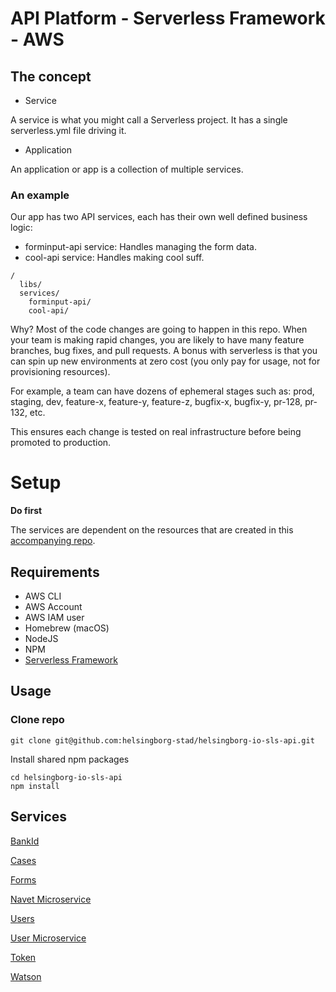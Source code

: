 # API Platform - Serverless Framework - AWS

## The concept

- Service

A service is what you might call a Serverless project. It has a single serverless.yml file driving it.

- Application

An application or app is a collection of multiple services.

### An example

Our app has two API services, each has their own well defined business logic:

- forminput-api service: Handles managing the form data.
- cool-api service: Handles making cool suff.

```
/
  libs/
  services/
    forminput-api/
    cool-api/
```

Why? Most of the code changes are going to happen in this repo. When your team is making rapid changes, you are likely to have many feature branches, bug fixes, and pull requests. A bonus with serverless is that you can spin up new environments at zero cost (you only pay for usage, not for provisioning resources).

For example, a team can have dozens of ephemeral stages such as: prod, staging, dev, feature-x, feature-y, feature-z, bugfix-x, bugfix-y, pr-128, pr-132, etc.

This ensures each change is tested on real infrastructure before being promoted to production.

# Setup

**Do first**

The services are dependent on the resources that are created in this [accompanying repo](https://github.com/helsingborg-stad/helsingborg-io-sls-resources).

## Requirements

- AWS CLI
- AWS Account
- AWS IAM user
- Homebrew (macOS)
- NodeJS
- NPM
- [Serverless Framework](https://serverless.com/)

## Usage

### Clone repo

```
git clone git@github.com:helsingborg-stad/helsingborg-io-sls-api.git
```

Install shared npm packages

```
cd helsingborg-io-sls-api
npm install
```

## Services

[BankId](https://github.com/helsingborg-stad/helsingborg-io-sls-api/tree/dev/services/bankid-api)

[Cases](https://github.com/helsingborg-stad/helsingborg-io-sls-api/tree/dev/services/cases-api)

[Forms](https://github.com/helsingborg-stad/helsingborg-io-sls-api/tree/dev/services/forms-api)

[Navet Microservice](https://github.com/helsingborg-stad/helsingborg-io-sls-api/tree/dev/services/navet-ms)

[Users](https://github.com/helsingborg-stad/helsingborg-io-sls-api/tree/dev/services/user-api)

[User Microservice](https://github.com/helsingborg-stad/helsingborg-io-sls-api/tree/dev/services/user-ms)

[Token](https://github.com/helsingborg-stad/helsingborg-io-sls-api/tree/dev/services/auth/token)

[Watson](https://github.com/helsingborg-stad/helsingborg-io-sls-api/tree/dev/services/watson-api)